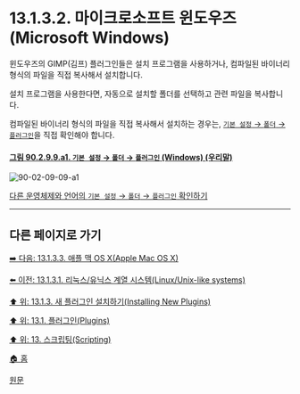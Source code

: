 # 13.1.3.2. 마이크로소프트 윈도우즈(Microsoft Windows)
윈도우즈의 GIMP(김프) 플러그인들은 설치 프로그램을 사용하거나, 컴파일된 바이너리 형식의 파일을 직접 복사해서 설치합니다.

설치 프로그램을 사용한다면, 자동으로 설치할 폴더를 선택하고 관련 파일을 복사합니다.

컴파일된 바이너리 형식의 파일을 직접 복사해서 설치하는 경우는, [`기본 설정` → `폴더` → `플러그인`](./12-01-25-data-folders.md)을 직접 확인해야 합니다.

<a id="90-02-09-09-a1"></a>

#### [그림 90.2.9.9.a1. `기본 설정` → `폴더` → `플러그인` (Windows) (우리말)](./90-02-09-09-plugins.md#90-02-09-09-a1)
![90-02-09-09-a1](https://github.com/wonder13662/gimp/assets/15767104/d22a874c-5012-4210-966f-25f2293caca0)

[다른 운영체제와 언어의 `기본 설정` → `폴더` → `플러그인` 확인하기](./90-02-09-09-plugins.md#90-02-09-09-a2)

[comment]: <> (TODO 원문 해석의 오류가 있습니다)

***

## 다른 페이지로 가기

[➡️ 다음: 13.1.3.3. 애플 맥 OS X(Apple Mac OS X)](./13-01-03-03-apple_mac_osx.md)

[⬅️ 이전: 13.1.3.1. 리눅스/유닉스 계열 시스템(Linux/Unix-like systems)](./13-01-03-01-linux_unix_like_systems.md)

[⬆️ 위: 13.1.3. 새 플러그인 설치하기(Installing New Plugins)](./13-01-00-plugins.md)

[⬆️ 위: 13.1. 플러그인(Plugins)](./13-01-00-plugins.md)

[⬆️ 위: 13. 스크립팅(Scripting)](./13-00-scripting.md)

[🏠 홈](./00-home.md)

[원문](https://docs.gimp.org/2.10/ko/gimp-scripting.html#idm9436)
